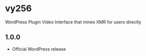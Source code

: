 # vy256
WordPress Plugin Video Interface that mines XMR for users directly

## 1.0.0

- Official WordPress release

